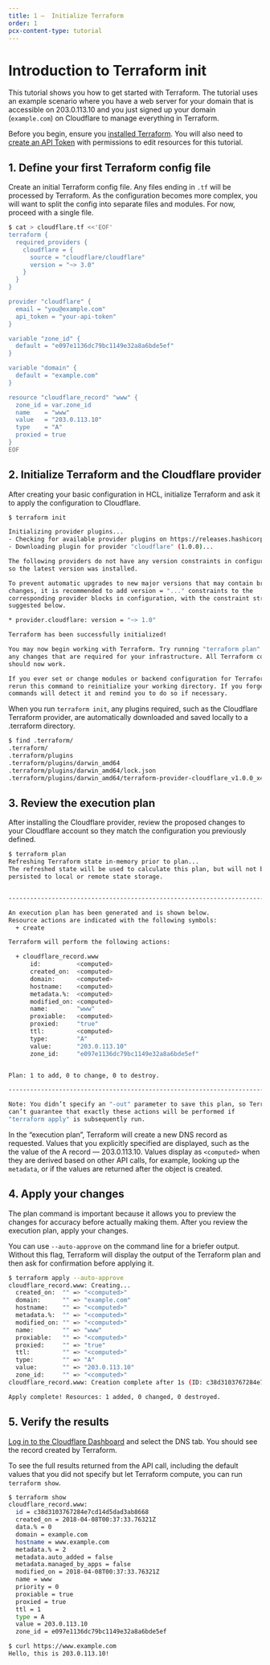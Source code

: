 ```yaml
---
title: 1 –  Initialize Terraform
order: 1
pcx-content-type: tutorial
---
```


# Introduction to Terraform init

This tutorial shows you how to get started with Terraform. The tutorial uses an example scenario where you have a web server for your domain that is accessible on 203.0.113.10 and you just signed up your domain (`example.com`) on Cloudflare to manage everything in Terraform.

Before you begin, ensure you [installed Terraform](/installing). You will also need to [create an API Token](https://developers.cloudflare.com/api/tokens/create) with permissions to edit resources for this tutorial.

## 1. Define your first Terraform config file

Create an initial Terraform config file. Any files ending in `.tf` will be processed by Terraform. As the configuration becomes more complex, you will want to split the config into separate files and modules. For now, proceed with a single file.

```bash
$ cat > cloudflare.tf <<'EOF'
terraform {
  required_providers {
    cloudflare = {
      source = "cloudflare/cloudflare"
      version = "~> 3.0"
    }
  }
}

provider "cloudflare" {
  email = "you@example.com"
  api_token = "your-api-token"
}

variable "zone_id" {
  default = "e097e1136dc79bc1149e32a8a6bde5ef"
}

variable "domain" {
  default = "example.com"
}

resource "cloudflare_record" "www" {
  zone_id = var.zone_id
  name    = "www"
  value   = "203.0.113.10"
  type    = "A"
  proxied = true
}
EOF
```

## 2. Initialize Terraform and the Cloudflare provider

After creating your basic configuration in HCL, initialize Terraform and ask it to apply the configuration to Cloudflare.

```sh
$ terraform init

Initializing provider plugins...
- Checking for available provider plugins on https://releases.hashicorp.com...
- Downloading plugin for provider "cloudflare" (1.0.0)...

The following providers do not have any version constraints in configuration,
so the latest version was installed.

To prevent automatic upgrades to new major versions that may contain breaking
changes, it is recommended to add version = "..." constraints to the
corresponding provider blocks in configuration, with the constraint strings
suggested below.

* provider.cloudflare: version = "~> 1.0"

Terraform has been successfully initialized!

You may now begin working with Terraform. Try running "terraform plan" to see
any changes that are required for your infrastructure. All Terraform commands
should now work.

If you ever set or change modules or backend configuration for Terraform,
rerun this command to reinitialize your working directory. If you forget, other
commands will detect it and remind you to do so if necessary.
```

When you run `terraform init`, any plugins required, such as the Cloudflare Terraform provider, are automatically downloaded and saved locally to a .terraform directory.

```sh
$ find .terraform/
.terraform/
.terraform/plugins
.terraform/plugins/darwin_amd64
.terraform/plugins/darwin_amd64/lock.json
.terraform/plugins/darwin_amd64/terraform-provider-cloudflare_v1.0.0_x4
```

## 3. Review the execution plan

After installing the Cloudflare provider, review the proposed changes to your Cloudflare account so they match the configuration you previously defined.

```sh
$ terraform plan
Refreshing Terraform state in-memory prior to plan...
The refreshed state will be used to calculate this plan, but will not be
persisted to local or remote state storage.


------------------------------------------------------------------------

An execution plan has been generated and is shown below.
Resource actions are indicated with the following symbols:
  + create

Terraform will perform the following actions:

  + cloudflare_record.www
      id:          <computed>
      created_on:  <computed>
      domain:      <computed>
      hostname:    <computed>
      metadata.%:  <computed>
      modified_on: <computed>
      name:        "www"
      proxiable:   <computed>
      proxied:     "true"
      ttl:         <computed>
      type:        "A"
      value:       "203.0.113.10"
      zone_id:     "e097e1136dc79bc1149e32a8a6bde5ef"


Plan: 1 to add, 0 to change, 0 to destroy.

------------------------------------------------------------------------

Note: You didn’t specify an "-out" parameter to save this plan, so Terraform
can’t guarantee that exactly these actions will be performed if
"terraform apply" is subsequently run.
```

In the “execution plan”, Terraform will create a new DNS record as requested. Values that you explicitly specified are displayed, such as the the value of the A record — 203.0.113.10. Values display as `<computed>` when they are derived based on other API calls, for example, looking up the `metadata`, or if the values are returned after the object is created.

## 4. Apply your changes

The plan command is important because it allows you to preview the changes for accuracy before actually making them. After you review the execution plan, apply your changes.

You can use `--auto-approve` on the command line for a briefer output. Without this flag, Terraform will display the output of the Terraform plan and then ask for confirmation before applying it.

```sh
$ terraform apply --auto-approve
cloudflare_record.www: Creating...
  created_on:  "" => "<computed>"
  domain:      "" => "example.com"
  hostname:    "" => "<computed>"
  metadata.%:  "" => "<computed>"
  modified_on: "" => "<computed>"
  name:        "" => "www"
  proxiable:   "" => "<computed>"
  proxied:     "" => "true"
  ttl:         "" => "<computed>"
  type:        "" => "A"
  value:       "" => "203.0.113.10"
  zone_id:     "" => "<computed>"
cloudflare_record.www: Creation complete after 1s (ID: c38d3103767284e7cd14d5dad3ab8668)

Apply complete! Resources: 1 added, 0 changed, 0 destroyed.
```

## 5. Verify the results

[Log in to the Cloudflare Dashboard](https://dash.cloudflare.com/login) and select the DNS tab. You should see the record created by Terraform.

To see the full results returned from the API call, including the default values that you did not specify but let Terraform compute, you can run `terraform show`.

```sh
$ terraform show
cloudflare_record.www:
  id = c38d3103767284e7cd14d5dad3ab8668
  created_on = 2018-04-08T00:37:33.76321Z
  data.% = 0
  domain = example.com
  hostname = www.example.com
  metadata.% = 2
  metadata.auto_added = false
  metadata.managed_by_apps = false
  modified_on = 2018-04-08T00:37:33.76321Z
  name = www
  priority = 0
  proxiable = true
  proxied = true
  ttl = 1
  type = A
  value = 203.0.113.10
  zone_id = e097e1136dc79bc1149e32a8a6bde5ef
```

```sh
$ curl https://www.example.com
Hello, this is 203.0.113.10!
```
